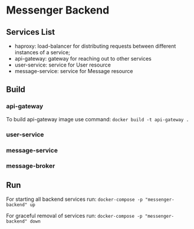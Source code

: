 # Messenger Backend

## Services List

- haproxy: load-balancer for distributing requests between different instances of a service;
- api-gateway: gateway for reaching out to other services
- user-service: service for User resource
- message-service: service for Message resource

## Build

### api-gateway

To build api-gateway image use command: `docker build -t api-gateway .`

### user-service

### message-service

### message-broker

## Run

For starting all backend services run: `docker-compose -p "messenger-backend" up`

For graceful removal of services run: `docker-compose -p "messenger-backend" down`
